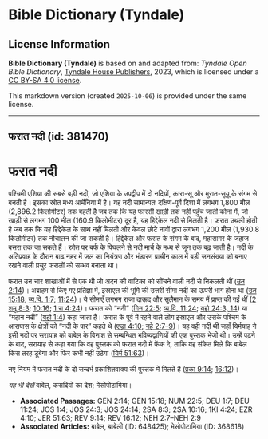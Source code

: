 # Bible Dictionary (Tyndale)

## License Information

**Bible Dictionary (Tyndale)** is based on and adapted from: _Tyndale Open Bible Dictionary_, [Tyndale House Publishers](https://tyndaleopenresources.com/), 2023, which is licensed under a [CC BY-SA 4.0 license](https://creativecommons.org/licenses/by-sa/4.0/legalcode.en).

This markdown version (created `2025-10-06`) is provided under the same license.



--------------------------------

## फरात नदी (id: 381470)

फरात नदी
========

पश्चिमी एशिया की सबसे बड़ी नदी, जो एशिया के उपद्वीप में दो नदियों, कारा\-सू और मुरात\-सूयू के संगम से बनती है। इसका स्रोत मध्य आर्मेनिया में है। यह नदी सामान्यतः दक्षिण\-पूर्व दिशा में लगभग 1,800 मील (2,896\.2 किलोमीटर) तक बहती है जब तक कि यह फारसी खाड़ी तक नहीं पहुँच जाती कोर्ना में, जो खाड़ी से लगभग 100 मील (160\.9 किलोमीटर) दूर है, यह हिद्देकेल नदी से मिलती है। फरात उथली होती है जब तक कि यह हिद्देकेल के साथ नहीं मिलती और केवल छोटे नावों द्वारा लगभग 1,200 मील (1,930\.8 किलोमीटर) तक नौचालन की जा सकती है। हिद्देकेल और फरात के संगम के बाद, महासागर के जहाज बसरा तक जा सकते हैं। स्रोत पर बर्फ के पिघलने से नदी मार्च के मध्य से जून तक बढ़ जाती है। नदी के अतिप्रवाह के दौरान बाढ़ नहर में जल का नियंत्रण और भंडारण प्राचीन काल में बड़ी जनसंख्या को बनाए रखने वाली प्रचुर फसलों को सम्भव बनाता था।

फरात उन चार शाखाओं में से एक थी जो अदन की वाटिका को सींचने वाली नदी से निकलती थीं ([उत 2:14](https://ref.ly/Gen2:14))। अब्राहम से किए गए प्रतिज्ञा में, इस्राएल की भूमि की उत्तरी सीमा नदी का ऊपरी भाग होना था ([उत 15:18](https://ref.ly/Gen15:18); [व्य.वि. 1:7](https://ref.ly/Deut1:7); [11:24](https://ref.ly/Deut11:24))। ये सीमाएँ लगभग राजा दाऊद और सुलैमान के समय में प्राप्त की गईं थीं ([2 शमू 8:3](https://ref.ly/2Sam8:3); [10:16](https://ref.ly/2Sam10:16); [1 रा 4:24](https://ref.ly/1Kgs4:24))। फरात को “नदी” ([गिन 22:5](https://ref.ly/Num22:5); [व्य.वि. 11:24](https://ref.ly/Deut11:24); [यहो 24:3, 14](https://ref.ly/Josh24:3,Josh24:14)) या “महान नदी” ([यहो 1:4](https://ref.ly/Josh1:4)) कहा जाता है। फरात के पूर्व में रहने वाले लोग इस्राएल और उसके पश्चिम के आसपास के क्षेत्रों को “नदी के पार” कहते थे ([एज्रा 4:10](https://ref.ly/Ezra4:10); [नहे 2:7–9](https://ref.ly/Neh2:7-Neh2:9))। यह वही नदी थी जहाँ यिर्मयाह ने इसी नदी पर सरायाह को बाबेल के विनाश से सम्बन्धित भविष्यद्वाणियों की एक पुस्तक भेजी थी। उन्हें पढ़ने के बाद, सरायाह से कहा गया कि वह पुस्तक को फरात नदी में फेंक दे, ताकि यह संकेत मिले कि बाबेल किस तरह डूबेगा और फिर कभी नहीं उठेगा ([यिर्म 51:63](https://ref.ly/Jer51:63))।

नए नियम में फरात नदी के दो सन्दर्भ प्रकाशितवाक्य की पुस्तक में मिलते हैं ([प्रका 9:14](https://ref.ly/Rev9:14); [16:12](https://ref.ly/Rev16:12))।

*यह भी देखें* बाबेल, कसदियों का देश; मेसोपोटामिया।

* **Associated Passages:** GEN 2:14; GEN 15:18; NUM 22:5; DEU 1:7; DEU 11:24; JOS 1:4; JOS 24:3; JOS 24:14; 2SA 8:3; 2SA 10:16; 1KI 4:24; EZR 4:10; JER 51:63; REV 9:14; REV 16:12; NEH 2:7–NEH 2:9
* **Associated Articles:** बाबेल, बाबेली (ID: 648425); मेसोपोटामिया (ID: 368618)

